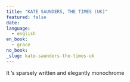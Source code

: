 ```yaml
---
title: "KATE SAUNDERS, THE TIMES (UK)"
featured: false
date:
language:
  - english
en_book:
  - grace
no_book:
_slug: kate-saunders-the-times-uk
---
```


It ’s sparsely written and elegantly monochrome

